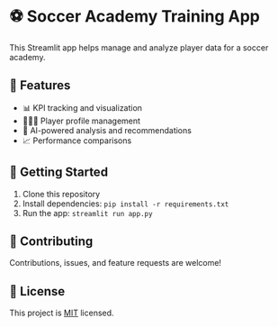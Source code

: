 # ⚽ Soccer Academy Training App

This Streamlit app helps manage and analyze player data for a soccer academy.

## 🌟 Features
- 📊 KPI tracking and visualization
- 🧑‍🤝‍🧑 Player profile management
- 🤖 AI-powered analysis and recommendations
- 📈 Performance comparisons

## 🚀 Getting Started
1. Clone this repository
2. Install dependencies: `pip install -r requirements.txt`
3. Run the app: `streamlit run app.py`

## 🤝 Contributing
Contributions, issues, and feature requests are welcome!

## 📄 License
This project is [MIT](https://choosealicense.com/licenses/mit/) licensed.